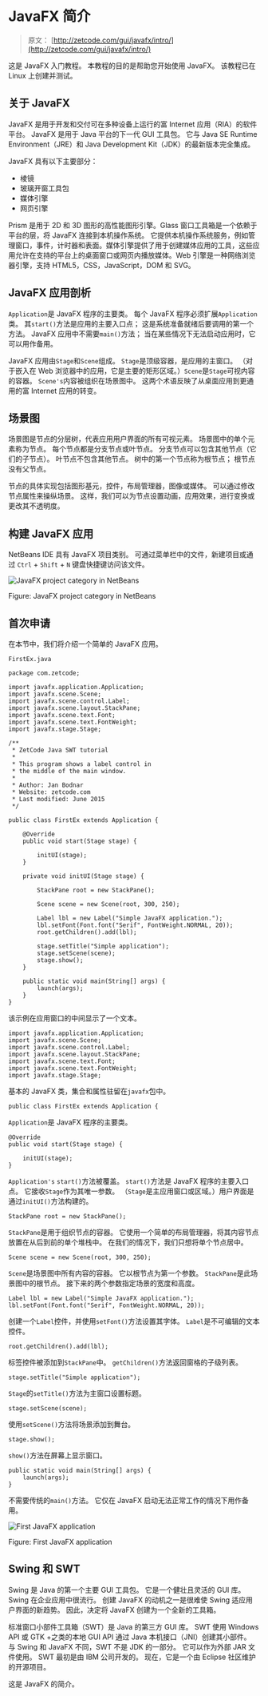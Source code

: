 # JavaFX 简介

> 原文： [http://zetcode.com/gui/javafx/intro/](http://zetcode.com/gui/javafx/intro/)

这是 JavaFX 入门教程。 本教程的目的是帮助您开始使用 JavaFX。 该教程已在 Linux 上创建并测试。

## 关于 JavaFX

JavaFX 是用于开发和交付可在多种设备上运行的富 Internet 应用（RIA）的软件平台。 JavaFX 是用于 Java 平台的下一代 GUI 工具包。 它与 Java SE Runtime Environment（JRE）和 Java Development Kit（JDK）的最新版本完全集成。

JavaFX 具有以下主要部分：

*   棱镜
*   玻璃开窗工具包
*   媒体引擎
*   网页引擎

Prism 是用于 2D 和 3D 图形的高性能图形引擎。Glass 窗口工具箱是一个依赖于平台的层，将 JavaFX 连接到本机操作系统。 它提供本机操作系统服务，例如管理窗口，事件，计时器和表面。媒体引擎提供了用于创建媒体应用的工具，这些应用允许在支持的平台上的桌面窗口或网页内播放媒体。Web 引擎是一种网络浏览器引擎，支持 HTML5，CSS，JavaScript，DOM 和 SVG。

## JavaFX 应用剖析

`Application`是 JavaFX 程序的主要类。 每个 JavaFX 程序必须扩展`Application`类。 其`start()`方法是应用的主要入口点； 这是系统准备就绪后要调用的第一个方法。 JavaFX 应用中不需要`main()`方法； 当在某些情况下无法启动应用时，它可以用作备用。

JavaFX 应用由`Stage`和`Scene`组成。 `Stage`是顶级容器，是应用的主窗口。 （对于嵌入在 Web 浏览器中的应用，它是主要的矩形区域。）`Scene`是`Stage`可视内容的容器。 `Scene's`内容被组织在场景图中。 这两个术语反映了从桌面应用到更通用的富 Internet 应用的转变。

## 场景图

场景图是节点的分层树，代表应用用户界面的所有可视元素。 场景图中的单个元素称为节点。 每个节点都是分支节点或叶节点。 分支节点可以包含其他节点（它们的子节点）。 叶节点不包含其他节点。 树中的第一个节点称为根节点； 根节点没有父节点。

节点的具体实现包括图形基元，控件，布局管理器，图像或媒体。 可以通过修改节点属性来操纵场景。 这样，我们可以为节点设置动画，应用效果，进行变换或更改其不透明度。

## 构建 JavaFX 应用

NetBeans IDE 具有 JavaFX 项目类别。 可通过菜单栏中的文件，新建项目或通过 `Ctrl` + `Shift` + `N` 键盘快捷键访问该文件。

![JavaFX project category in NetBeans](img/d0850a6644d71891f31a0f01a4cc5a58.jpg)

Figure: JavaFX project category in NetBeans

## 首次申请

在本节中，我们将介绍一个简单的 JavaFX 应用。

`FirstEx.java`

```
package com.zetcode;

import javafx.application.Application;
import javafx.scene.Scene;
import javafx.scene.control.Label;
import javafx.scene.layout.StackPane;
import javafx.scene.text.Font;
import javafx.scene.text.FontWeight;
import javafx.stage.Stage;

/**
 * ZetCode Java SWT tutorial
 *
 * This program shows a label control in
 * the middle of the main window.
 *
 * Author: Jan Bodnar
 * Website: zetcode.com
 * Last modified: June 2015
 */

public class FirstEx extends Application {

    @Override
    public void start(Stage stage) {

        initUI(stage);
    }

    private void initUI(Stage stage) {

        StackPane root = new StackPane();

        Scene scene = new Scene(root, 300, 250);

        Label lbl = new Label("Simple JavaFX application.");
        lbl.setFont(Font.font("Serif", FontWeight.NORMAL, 20));
        root.getChildren().add(lbl);

        stage.setTitle("Simple application");
        stage.setScene(scene);
        stage.show();
    }

    public static void main(String[] args) {
        launch(args);
    }
}

```

该示例在应用窗口的中间显示了一个文本。

```
import javafx.application.Application;
import javafx.scene.Scene;
import javafx.scene.control.Label;
import javafx.scene.layout.StackPane;
import javafx.scene.text.Font;
import javafx.scene.text.FontWeight;
import javafx.stage.Stage;

```

基本的 JavaFX 类，集合和属性驻留在`javafx`包中。

```
public class FirstEx extends Application {

```

`Application`是 JavaFX 程序的主要类。

```
@Override
public void start(Stage stage) {

    initUI(stage);
}

```

`Application's` `start()`方法被覆盖。 `start()`方法是 JavaFX 程序的主要入口点。 它接收`Stage`作为其唯一参数。 （`Stage`是主应用窗口或区域。）用户界面是通过`initUI()`方法构建的。

```
StackPane root = new StackPane();

```

`StackPane`是用于组织节点的容器。 它使用一个简单的布局管理器，将其内容节点放置在从后到前的单个堆栈中。 在我们的情况下，我们只想将单个节点居中。

```
Scene scene = new Scene(root, 300, 250);

```

`Scene`是场景图中所有内容的容器。 它以根节点为第一个参数。 `StackPane`是此场景图中的根节点。 接下来的两个参数指定场景的宽度和高度。

```
Label lbl = new Label("Simple JavaFX application.");
lbl.setFont(Font.font("Serif", FontWeight.NORMAL, 20));

```

创建一个`Label`控件，并使用`setFont()`方法设置其字体。 `Label`是不可编辑的文本控件。

```
root.getChildren().add(lbl);

```

标签控件被添加到`StackPane`中。 `getChildren()`方法返回窗格的子级列表。

```
stage.setTitle("Simple application");

```

`Stage`的`setTitle()`方法为主窗口设置标题。

```
stage.setScene(scene);

```

使用`setScene()`方法将场景添加到舞台。

```
stage.show();

```

`show()`方法在屏幕上显示窗口。

```
public static void main(String[] args) {
    launch(args);
}

```

不需要传统的`main()`方法。 它仅在 JavaFX 启动无法正常工作的情况下用作备用。

![First JavaFX application](img/332832ac21fd3e3a78b95422d6e52baf.jpg)

Figure: First JavaFX application

## Swing 和 SWT

Swing 是 Java 的第一个主要 GUI 工具包。 它是一个健壮且灵活的 GUI 库。 Swing 在企业应用中很流行。 创建 JavaFX 的动机之一是很难使 Swing 适应用户界面的新趋势。 因此，决定将 JavaFX 创建为一个全新的工具箱。

标准窗口小部件工具箱（SWT）是 Java 的第三方 GUI 库。 SWT 使用 Windows API 或 GTK +之类的本地 GUI API 通过 Java 本机接口（JNI）创建其小部件。 与 Swing 和 JavaFX 不同，SWT 不是 JDK 的一部分。 它可以作为外部 JAR 文件使用。 SWT 最初是由 IBM 公司开发的。 现在，它是一个由 Eclipse 社区维护的开源项目。

这是 JavaFX 的简介。